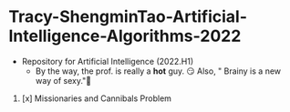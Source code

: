 # Tracy-ShengminTao-Artificial-Intelligence-Algorithms-2022
- Repository for Artificial Intelligence (2022.H1)
  - By the way, the prof. is really a **hot** guy. 😏 Also, " Brainy is a new way of sexy."👻
1. [x] Missionaries and Cannibals Problem 
